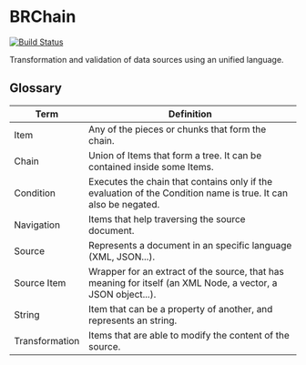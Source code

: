 # BRChain
[![Build Status](https://travis-ci.org/jdomenechb/brchain.svg?branch=master)](https://travis-ci.org/jdomenechb/brchain)

Transformation and validation of data sources using an unified language.

## Glossary
| Term | Definition |
| --- | --- |
| Item | Any of the pieces or chunks that form the chain. |
| Chain | Union of Items that form a tree. It can be contained inside some Items. |
| Condition | Executes the chain that contains only if the evaluation of the Condition name is true. It can also be negated. |
| Navigation | Items that help traversing the source document. |
| Source | Represents a document in an specific language (XML, JSON...). |
| Source Item | Wrapper for an extract of the source, that has meaning for itself (an XML Node, a vector, a JSON object...). |
| String | Item that can be a property of another, and represents an string. |
| Transformation | Items that are able to modify the content of the source. |


